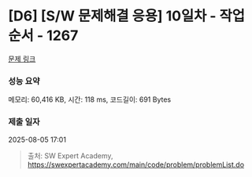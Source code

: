# [D6] [S/W 문제해결 응용] 10일차 - 작업순서 - 1267 

[문제 링크](https://swexpertacademy.com/main/code/problem/problemDetail.do?contestProbId=AV18TrIqIwUCFAZN) 

### 성능 요약

메모리: 60,416 KB, 시간: 118 ms, 코드길이: 691 Bytes

### 제출 일자

2025-08-05 17:01



> 출처: SW Expert Academy, https://swexpertacademy.com/main/code/problem/problemList.do